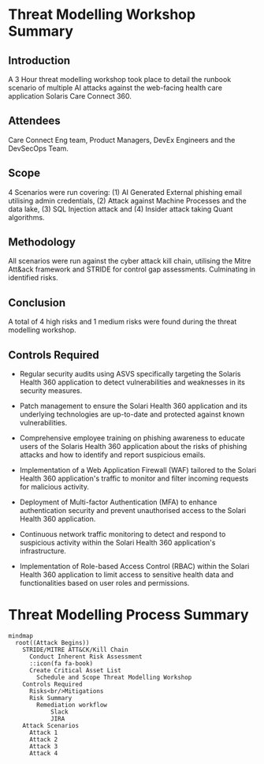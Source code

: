 # Threat Modelling Workshop Summary



## Introduction

A 3 Hour threat modelling workshop took place to detail the runbook scenario of multiple AI attacks against the web-facing health care application Solaris Care Connect 360.



## Attendees

Care Connect Eng team, Product Managers, DevEx Engineers and the DevSecOps Team.



## Scope

4 Scenarios were run covering: (1) AI Generated External phishing email utilising admin credentials, (2) Attack against Machine Processes and the data lake, (3) SQL Injection attack and (4) Insider attack taking Quant algorithms.



## Methodology

All scenarios were run against the cyber attack kill chain, utilising the Mitre Att&ack framework and STRIDE for control gap assessments. Culminating in identified risks. 



## Conclusion

A total of 4 high risks and 1 medium risks were found during the threat modelling workshop.



## Controls Required



- Regular security audits using ASVS specifically targeting the Solaris Health 360 application to detect vulnerabilities and weaknesses in its security measures.

- Patch management to ensure the Solari Health 360 application and its underlying technologies are up-to-date and protected against known vulnerabilities.

- Comprehensive employee training on phishing awareness to educate users of the Solaris Health 360 application about the risks of phishing attacks and how to identify and report suspicious emails.

- Implementation of a Web Application Firewall (WAF) tailored to the Solari Health 360 application's traffic to monitor and filter incoming requests for malicious activity.

- Deployment of Multi-factor Authentication (MFA) to enhance authentication security and prevent unauthorised access to the Solari Health 360 application.

- Continuous network traffic monitoring to detect and respond to suspicious activity within the Solari Health 360 application's infrastructure.

- Implementation of Role-based Access Control (RBAC) within the Solari Health 360 application to limit access to sensitive health data and functionalities based on user roles and permissions.



# Threat Modelling Process Summary



```mermaid
mindmap
  root((Attack Begins))
    STRIDE/MITRE ATT&CK/Kill Chain
      Conduct Inherent Risk Assessment
      ::icon(fa fa-book)
      Create Critical Asset List
        Schedule and Scope Threat Modelling Workshop
    Controls Required
      Risks<br/>Mitigations
      Risk Summary
        Remediation workflow
            Slack
            JIRA 
    Attack Scenarios
      Attack 1
      Attack 2
      Attack 3
      Attack 4





